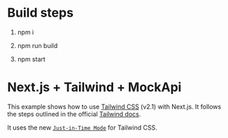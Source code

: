 # Build steps

1. npm i

2. npm run build

3. npm start

# Next.js + Tailwind + MockApi

This example shows how to use [Tailwind CSS](https://tailwindcss.com/) (v2.1) with Next.js. It follows the steps outlined in the official [Tailwind docs](https://tailwindcss.com/docs/guides/nextjs).

It uses the new [`Just-in-Time Mode`](https://tailwindcss.com/docs/just-in-time-mode) for Tailwind CSS.

